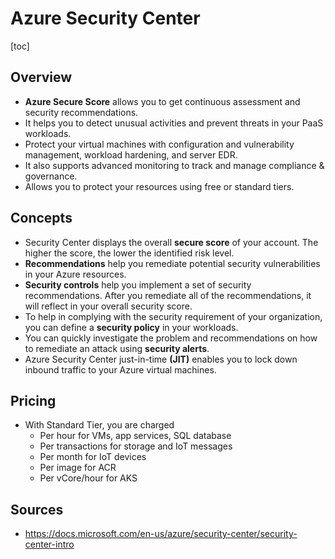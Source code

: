 # Azure Security Center

[toc]

## Overview

- **Azure Secure Score** allows you to get continuous assessment and security recommendations.
- It helps you to detect unusual activities and prevent threats in your PaaS workloads.
- Protect your virtual machines with configuration and vulnerability management, workload hardening, and server EDR.
- It also supports advanced monitoring to track and manage compliance & governance.
- Allows you to protect your resources using free or standard tiers.



## Concepts

- Security Center displays the overall **secure score** of your account. The higher the score, the lower the identified risk level.
- **Recommendations** help you remediate potential security vulnerabilities in your Azure resources.
- **Security controls** help you implement a set of security  recommendations. After you remediate all of the recommendations, it will reflect in your overall security score.
- To help in complying with the security requirement of your organization, you can define a **security policy** in your workloads.
- You can quickly investigate the problem and recommendations on how to remediate an attack using **security alerts**.
- Azure Security Center just-in-time **(JIT)** enables you to lock down inbound traffic to your Azure virtual machines.



## Pricing

- With Standard Tier, you are charged
  - Per hour for VMs, app services, SQL database
  - Per transactions for storage and IoT messages
  - Per month for IoT devices
  - Per image for ACR
  - Per vCore/hour for AKS



## Sources

- https://docs.microsoft.com/en-us/azure/security-center/security-center-intro